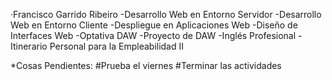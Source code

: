 ·Francisco Garrido Ribeiro
-Desarrollo Web en Entorno Servidor
-Desarrollo Web en Entorno Cliente
-Despliegue en Aplicaciones Web
-Diseño de Interfaces Web
-Optativa DAW
-Proyecto de DAW
-Inglés Profesional
-Itinerario Personal para la Empleabilidad II

*Cosas Pendientes:
    #Prueba el viernes
    #Terminar las actividades